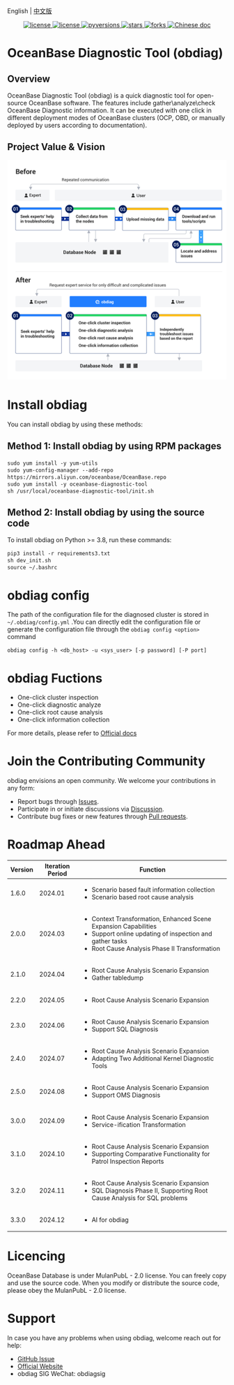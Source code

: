 English | [中文版](README-CN.md)

<p align="center">
    <a href="https://github.com/oceanbase/obdiag/blob/master/LICENSE">
        <img alt="license" src="https://img.shields.io/badge/license-MulanPubL--2.0-blue" />
    </a>
    <a href="https://github.com/oceanbase/obdiag/releases/latest">
        <img alt="license" src="https://img.shields.io/badge/dynamic/json?color=blue&label=release&query=tag_name&url=https%3A%2F%2Fapi.github.com%2Frepos%2Foceanbase%2Fobdiag%2Freleases%2Flatest" />
    </a>
    <a href="https://img.shields.io/badge/python%20-3.8.0%2B-blue.svg">
        <img alt="pyversions" src="https://img.shields.io/badge/python%20-3.8.0%2B-blue.svg" />
    </a>
    <a href="https://github.com/oceanbase/obdiag">
        <img alt="stars" src="https://img.shields.io/badge/dynamic/json?color=blue&label=stars&query=stargazers_count&url=https%3A%2F%2Fapi.github.com%2Frepos%2Foceanbase%2Fobdiag" />
    </a>
    <a href="https://github.com/oceanbase/obdiag">
        <img alt="forks" src="https://img.shields.io/badge/dynamic/json?color=blue&label=forks&query=forks&url=https%3A%2F%2Fapi.github.com%2Frepos%2Foceanbase%2Fobdiag" />
    </a>
    <a href="https://www.oceanbase.com/docs/obdiag-cn">
        <img alt="Chinese doc" src="https://img.shields.io/badge/文档-简体中文-blue" />
    </a>
</p>

# OceanBase Diagnostic Tool (obdiag)

## Overview
OceanBase Diagnostic Tool (obdiag) is a quick diagnostic tool for open-source OceanBase software. The features include gather\analyze\check OceanBase Diagnostic information. It can be executed with one click in different deployment modes of OceanBase clusters (OCP, OBD, or manually deployed by users according to documentation).

## Project Value & Vision
![Project Value](./images/obdiag_en.png)

# Install obdiag
You can install obdiag by using these methods:

## Method 1: Install obdiag by using RPM packages
```shell script
sudo yum install -y yum-utils
sudo yum-config-manager --add-repo https://mirrors.aliyun.com/oceanbase/OceanBase.repo
sudo yum install -y oceanbase-diagnostic-tool
sh /usr/local/oceanbase-diagnostic-tool/init.sh
```

## Method 2: Install obdiag by using the source code
To install obdiag on Python >= 3.8, run these commands:

```shell
pip3 install -r requirements3.txt
sh dev_init.sh
source ~/.bashrc
```

# obdiag config
The path of the configuration file for the diagnosed cluster is stored in `~/.obdiag/config.yml` .You can directly edit the configuration file or generate the configuration file through the `obdiag config <option>` command
```shell script
obdiag config -h <db_host> -u <sys_user> [-p password] [-P port]
```

# obdiag Fuctions
- One-click cluster inspection
- One-click diagnostic analyze
- One-click root cause analysis
- One-click information collection

For more details, please refer to [Official docs](https://www.oceanbase.com/docs/obdiag-cn)

# Join the Contributing Community

obdiag envisions an open community. We welcome your contributions in any form:

- Report bugs through [Issues](https://github.com/oceanbase/obdiag/issues).
- Participate in or initiate discussions via [Discussion](https://github.com/oceanbase/obdiag/discussions).
- Contribute bug fixes or new features through [Pull requests](https://github.com/oceanbase/obdiag/pulls).



# Roadmap Ahead

| Version | Iteration Period | Function | 
|---------|---------------|---------|
|1.6.0| 2024.01| <ul><li> Scenario based fault information collection </li><li> Scenario based root cause analysis </li></ul> |
|2.0.0|2024.03| <ul><li> Context Transformation, Enhanced Scene Expansion Capabilities</li><li> Support online updating of inspection and gather tasks </li><li>Root Cause Analysis Phase II Transformation </li></ul>|
|2.1.0|2024.04| <ul><li> Root Cause Analysis Scenario Expansion </li><li> Gather tabledump </li></ul>|
|2.2.0|2024.05| <ul><li> Root Cause Analysis Scenario Expansion </li></ul>|
|2.3.0|2024.06| <ul><li> Root Cause Analysis Scenario Expansion </li><li> Support SQL Diagnosis </li></ul>|
|2.4.0|2024.07| <ul><li> Root Cause Analysis Scenario Expansion </li><li> Adapting Two Additional Kernel Diagnostic Tools </li></ul>|
|2.5.0|2024.08| <ul><li> Root Cause Analysis Scenario Expansion </li><li> Support OMS Diagnosis </li></ul>|
|3.0.0|2024.09| <ul><li> Root Cause Analysis Scenario Expansion </li><li> Service-ification Transformation </li></ul>|
|3.1.0|2024.10| <ul><li> Root Cause Analysis Scenario Expansion </li><li> Supporting Comparative Functionality for Patrol Inspection Reports </li></ul>|
|3.2.0|2024.11| <ul><li> Root Cause Analysis Scenario Expansion </li><li> SQL Diagnosis Phase II, Supporting Root Cause Analysis for SQL problems </li></ul>|
|3.3.0|2024.12| <ul><li> AI for obdiag </li></ul>|

# Licencing
OceanBase Database is under MulanPubL - 2.0 license. You can freely copy and use the source code. When you modify or
distribute the source code, please obey the MulanPubL - 2.0 license.

# Support

In case you have any problems when using obdiag, welcome reach out for help:

- [GitHub Issue](https://github.com/oceanbase/obdiag/issues)
- [Official Website](https://www.oceanbase.com/docs/obdiag-cn)
- obdiag SIG WeChat: obdiagsig

